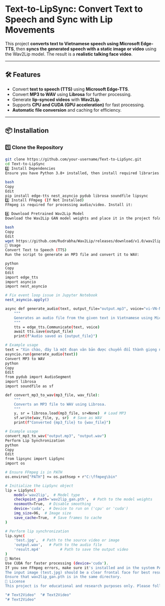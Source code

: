 # **Text-to-LipSync: Convert Text to Speech and Sync with Lip Movements**

This project **converts text to Vietnamese speech using Microsoft Edge-TTS**, then **syncs the generated speech with a static image or video** using the Wav2Lip model. The result is a **realistic talking face video**.

---

## **🛠 Features**
- Convert **text to speech (TTS)** using **Microsoft Edge-TTS**.
- Convert **MP3 to WAV** using **Librosa** for further processing.
- Generate **lip-synced videos** with **Wav2Lip**.
- Supports **CPU and CUDA (GPU acceleration)** for fast processing.
- **Automatic file conversion** and caching for efficiency.

---

## **📦 Installation**
### **1️⃣ Clone the Repository**
```bash
git clone https://github.com/your-username/Text-to-LipSync.git
cd Text-to-LipSync
2️⃣ Install Dependencies
Ensure you have Python 3.8+ installed, then install required libraries:

bash
Copy
Edit
pip install edge-tts nest_asyncio pydub librosa soundfile lipsync
3️⃣ Install FFmpeg (If Not Installed)
FFmpeg is required for processing audio/video. Install it:

4️⃣ Download Pretrained Wav2Lip Model
Download the Wav2Lip GAN model weights and place it in the project folder:

bash
Copy
Edit
wget https://github.com/Rudrabha/Wav2Lip/releases/download/v1.0/wav2lip_gan.pth
🚀 Usage
Convert Text to Speech (TTS)
Run the script to generate an MP3 file and convert it to WAV:

python
Copy
Edit
import edge_tts
import asyncio
import nest_asyncio

# Fix event loop issue in Jupyter Notebook
nest_asyncio.apply()

async def generate_audio(text, output_file="output.mp3", voice="vi-VN-NamMinhNeural"):
    """
    Generates an audio file from the given text in Vietnamese using Microsoft Edge-TTS.
    """
    tts = edge_tts.Communicate(text, voice)
    await tts.save(output_file)
    print(f"Audio saved as {output_file}")

# Example usage
text = "Xin chào, đây là một đoạn văn bản được chuyển đổi thành giọng nói tiếng Việt."
asyncio.run(generate_audio(text))
Convert MP3 to WAV
python
Copy
Edit
from pydub import AudioSegment
import librosa
import soundfile as sf

def convert_mp3_to_wav(mp3_file, wav_file):
    """
    Converts an MP3 file to WAV using Librosa.
    """
    y, sr = librosa.load(mp3_file, sr=None)  # Load MP3
    sf.write(wav_file, y, sr)  # Save as WAV
    print(f"Converted {mp3_file} to {wav_file}")

# Example usage
convert_mp3_to_wav("output.mp3", "output.wav")
Perform Lip Synchronization
python
Copy
Edit
from lipsync import LipSync
import os

# Ensure FFmpeg is in PATH
os.environ["PATH"] += os.pathsep + r"C:\ffmpeg\bin"

# Initialize the LipSync object
lip = LipSync(
    model='wav2lip',  # Model type
    checkpoint_path='wav2lip_gan.pth',  # Path to the model weights
    nosmooth=True,  # Disable smoothing
    device='cuda',  # Device to run on ('cpu' or 'cuda')
    img_size=96,  # Image size
    save_cache=True,  # Save frames to cache
)

# Perform lip synchronization
lip.sync(
    'test.jpg',  # Path to the source video or image
    'output.wav',   # Path to the audio file
    'result.mp4'         # Path to save the output video
)
📌 Notes
Use CUDA for faster processing (device='cuda').
If you see FFmpeg errors, make sure it's installed and in the system PATH.
The input image (test.jpg) should be a clear frontal face for best results.
Ensure that wav2lip_gan.pth is in the same directory.
📜 License
This project is for educational and research purposes only. Please follow ethical guidelines when using AI-generated content.

"# Text2Video"  "# Text2Video" 
"# Text2Video" 
